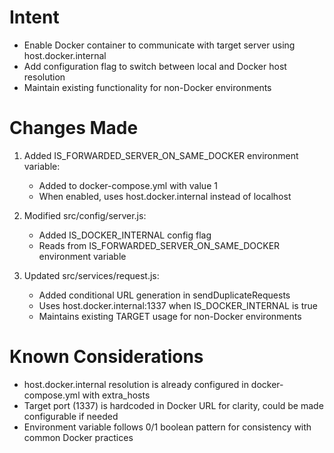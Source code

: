 # Intent
- Enable Docker container to communicate with target server using host.docker.internal
- Add configuration flag to switch between local and Docker host resolution
- Maintain existing functionality for non-Docker environments

# Changes Made
1. Added IS_FORWARDED_SERVER_ON_SAME_DOCKER environment variable:
   - Added to docker-compose.yml with value 1
   - When enabled, uses host.docker.internal instead of localhost

2. Modified src/config/server.js:
   - Added IS_DOCKER_INTERNAL config flag
   - Reads from IS_FORWARDED_SERVER_ON_SAME_DOCKER environment variable

3. Updated src/services/request.js:
   - Added conditional URL generation in sendDuplicateRequests
   - Uses host.docker.internal:1337 when IS_DOCKER_INTERNAL is true
   - Maintains existing TARGET usage for non-Docker environments

# Known Considerations
- host.docker.internal resolution is already configured in docker-compose.yml with extra_hosts
- Target port (1337) is hardcoded in Docker URL for clarity, could be made configurable if needed
- Environment variable follows 0/1 boolean pattern for consistency with common Docker practices

